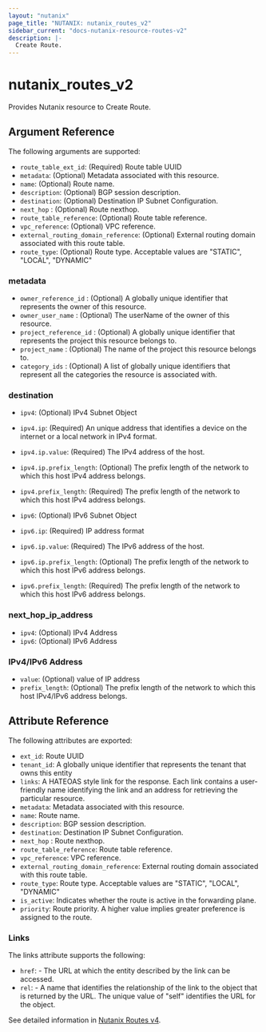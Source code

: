 ```yaml
---
layout: "nutanix"
page_title: "NUTANIX: nutanix_routes_v2"
sidebar_current: "docs-nutanix-resource-routes-v2"
description: |-
  Create Route.
---
```


# nutanix_routes_v2

Provides Nutanix resource to Create Route.


## Argument Reference

The following arguments are supported:

* `route_table_ext_id`: (Required) Route table UUID
* `metadata`: (Optional) Metadata associated with this resource.
* `name`: (Optional) Route name.
* `description`: (Optional) BGP session description.
* `destination`: (Optional) Destination IP Subnet Configuration.
* `next_hop` : (Optional) Route nexthop.
* `route_table_reference`: (Optional) Route table reference.
* `vpc_reference`: (Optional) VPC reference.
* `external_routing_domain_reference`: (Optional) External routing domain associated with this route table.
* `route_type`: (Optional) Route type. Acceptable values are "STATIC", "LOCAL", "DYNAMIC"

### metadata
* `owner_reference_id` : (Optional) A globally unique identifier that represents the owner of this resource.
* `owner_user_name` : (Optional) The userName of the owner of this resource.
* `project_reference_id` : (Optional) A globally unique identifier that represents the project this resource belongs to.
* `project_name` : (Optional) The name of the project this resource belongs to.
* `category_ids` : (Optional) A list of globally unique identifiers that represent all the categories the resource is associated with.


### destination
* `ipv4`: (Optional) IPv4 Subnet Object
* `ipv4.ip`: (Required) An unique address that identifies a device on the internet or a local network in IPv4 format.
* `ipv4.ip.value`: (Required) The IPv4 address of the host.
* `ipv4.ip.prefix_length`: (Optional) The prefix length of the network to which this host IPv4 address belongs.
* `ipv4.prefix_length`: (Required) The prefix length of the network to which this host IPv4 address belongs.

* `ipv6`: (Optional) IPv6 Subnet Object
* `ipv6.ip`: (Required) IP address format
* `ipv6.ip.value`: (Required) The IPv6 address of the host.
* `ipv6.ip.prefix_length`: (Optional) The prefix length of the network to which this host IPv6 address belongs.
* `ipv6.prefix_length`: (Required) The prefix length of the network to which this host IPv6 address belongs.


### next_hop_ip_address
* `ipv4`: (Optional) IPv4 Address
* `ipv6`: (Optional) IPv6 Address


### IPv4/IPv6 Address
* `value`: (Optional) value of IP address
* `prefix_length`: (Optional) The prefix length of the network to which this host IPv4/IPv6 address belongs.

## Attribute Reference
The following attributes are exported:
* `ext_id`: Route UUID
* `tenant_id`: A globally unique identifier that represents the tenant that owns this entity
* `links`: A HATEOAS style link for the response. Each link contains a user-friendly name identifying the link and an address for retrieving the particular resource.
* `metadata`: Metadata associated with this resource.
* `name`:  Route name.
* `description`:  BGP session description.
* `destination`:  Destination IP Subnet Configuration.
* `next_hop` :  Route nexthop.
* `route_table_reference`:  Route table reference.
* `vpc_reference`:  VPC reference.
* `external_routing_domain_reference`:  External routing domain associated with this route table.
* `route_type`: Route type. Acceptable values are "STATIC", "LOCAL", "DYNAMIC"
* `is_active`:  Indicates whether the route is active in the forwarding plane.
* `priority`:  Route priority. A higher value implies greater preference is assigned to the route.

### Links
The links attribute supports the following:

* `href`: - The URL at which the entity described by the link can be accessed.
* `rel`: - A name that identifies the relationship of the link to the object that is returned by the URL. The unique value of "self" identifies the URL for the object.



See detailed information in [Nutanix Routes v4](https://developers.nutanix.com/api-reference?namespace=networking&version=v4.0).